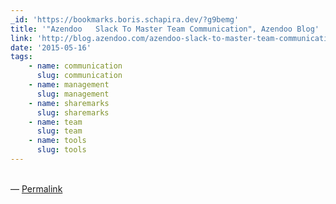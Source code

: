 ```yaml
---
_id: 'https://bookmarks.boris.schapira.dev/?g9bemg'
title: '"Azendoo   Slack To Master Team Communication", Azendoo Blog'
link: 'http://blog.azendoo.com/azendoo-slack-to-master-team-communication/'
date: '2015-05-16'
tags:
    - name: communication
      slug: communication
    - name: management
      slug: management
    - name: sharemarks
      slug: sharemarks
    - name: team
      slug: team
    - name: tools
      slug: tools
---
```


<br>&#8212;
<a href="https://bookmarks.boris.schapira.dev/?g9bemg" title="Permalink">Permalink</a>
